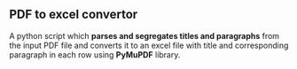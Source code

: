 ## PDF to excel convertor

A python script which **parses and segregates titles and paragraphs** from the input PDF file and converts it to an excel file with title and corresponding paragraph in each row using **PyMuPDF** library.
